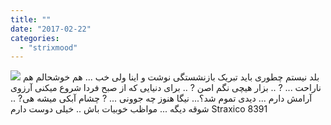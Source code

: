 ```yaml
---
title: ""
date: "2017-02-22"
categories: 
  - "strixmood"
---
```


[![](http://localhost/wp-content/uploads/2017/06/856-237x300.png)](http://localhost/wp-content/uploads/2017/06/856.png) بلد نیستم چطوری باید تبریک بازنشستگی نوشت و اینا ولی خب ... هم خوشحالم هم ناراحت ... ? .. بزار هیچی نگم اصن ? .. برای دنیایی که از صبح فردا شروع میکنی آرزوی آرامش دارم ... دیدی تموم شد؟... نیگا هنوز چه جوونی ... ? چشام آبکی میشه هی? .. شوقه دیگه ... مواظب خوبیات باش .. خیلی دوست دارم Straxico 8391

